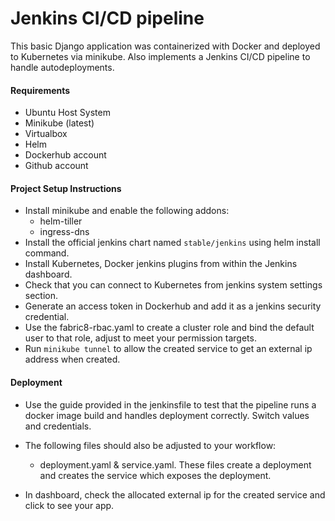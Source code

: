 # Jenkins CI/CD pipeline

This basic Django application was containerized with Docker and deployed to Kubernetes via minikube. Also implements a Jenkins CI/CD pipeline to handle autodeployments.

#### Requirements

- Ubuntu Host System
- Minikube (latest)
- Virtualbox
- Helm
- Dockerhub account
- Github account

#### Project Setup Instructions

- Install minikube and enable the following addons:
  - helm-tiller
  - ingress-dns
- Install the official jenkins chart named `stable/jenkins` using helm install command.
- Install Kubernetes, Docker jenkins plugins from within the Jenkins dashboard.
- Check that you can connect to Kubernetes from jenkins system settings section.
- Generate an access token in Dockerhub and add it as a jenkins security credential.
- Use the fabric8-rbac.yaml to create a cluster role and bind the default user to that role, adjust to meet your permission targets.
- Run `minikube tunnel` to allow the created service to get an external ip address when created.

#### Deployment

- Use the guide provided in the jenkinsfile to test that the pipeline runs a docker image build and handles deployment correctly. Switch values and credentials.
- The following files should also be adjusted to your workflow:

  - deployment.yaml & service.yaml. These files create a deployment and creates the service which exposes the deployment.

- In dashboard, check the allocated external ip for the created service and click to see your app.
